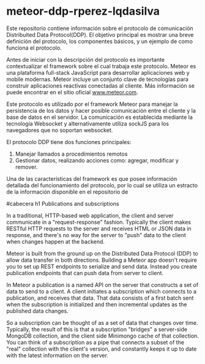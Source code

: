 # meteor-ddp-rperez-lqdasilva
Este repositorio contiene información sobre el protocolo de comunicación Distribuited Data Protocol(DDP). El objetivo principal es mostrar una breve definición del protocolo, los componentes básicos, y un ejemplo de como funciona el protocolo.

Antes de iniciar con la descripción del protocolo es importante contextualizar el framework sobre el cual trabaja este protocolo.
Meteor es una plataforma full-stack JavaScript para desarrollar aplicaciones web y mobile modernas. Meteor incluye un conjunto clave de tecnologías para construir aplicaciones reactivas conectadas al cliente. Más información se puede encontrar en el sitio oficial www.meteor.com.

Este protocolo es utilizado por el framework Meteor para manejar la persistencia de los datos y hacer posible
comunicación entre el cliente y la base de datos en el servidor. La comunicación es establecida mediante la 
tecnología Websocket y alternativamente utiliza sockJS para los navegadores que no soportan websocket.

El protocolo DDP tiene dos funciones principales:
  1. Manejar llamados a procedimientos remotos
  2. Gestionar datos, realizando acciones como: agregar, modificar y remover.

Una de las características del framework es que posee información detallada del funcionamiento del protocolo, por lo cual se utiliza un estracto de la información disponible en el repositorio de 

#cabecera h1 Publications and subscriptions

In a traditional, HTTP-based web application, the client and server communicate in a "request-response" fashion. Typically the client makes RESTful HTTP requests to the server and receives HTML or JSON data in response, and there's no way for the server to "push" data to the client when changes happen at the backend.

Meteor is built from the ground up on the Distributed Data Protocol (DDP) to allow data transfer in both directions. Building a Meteor app doesn't require you to set up REST endpoints to serialize and send data. Instead you create publication endpoints that can push data from server to client.

In Meteor a publication is a named API on the server that constructs a set of data to send to a client. A client initiates a subscription which connects to a publication, and receives that data. That data consists of a first batch sent when the subscription is initialized and then incremental updates as the published data changes.

So a subscription can be thought of as a set of data that changes over time. Typically, the result of this is that a subscription "bridges" a server-side MongoDB collection, and the client side Minimongo cache of that collection. You can think of a subscription as a pipe that connects a subset of the "real" collection with the client's version, and constantly keeps it up to date with the latest information on the server.

